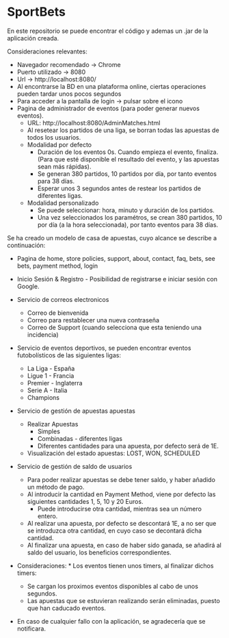 # SportBets
En este repositorio se puede encontrar el código y ademas un .jar de la aplicación creada. 

Consideraciones relevantes: 
* Navegador recomendado -> Chrome
* Puerto utilizado -> 8080
* Url -> http://localhost:8080/
* Al encontrarse la BD en una plataforma online, ciertas operaciones pueden tardar unos pocos segundos
* Para acceder a la pantalla de login -> pulsar sobre el icono
* Pagina de administrador de eventos (para poder generar nuevos eventos).
  + URL: http://localhost:8080/AdminMatches.html
  + Al resetear los partidos de una liga, se borran todas las apuestas de todos los usuarios.
  + Modalidad por defecto
    * Duración de los eventos 0s. Cuando empieza el evento, finaliza. (Para que esté disponible el resultado del evento, y las apuestas sean más rápidas).
    * Se generan 380 partidos, 10 partidos por día, por tanto eventos para 38 días.
    * Esperar unos 3 segundos antes de restear los partidos de diferentes ligas. 
  + Modalidad personalizado
    * Se puede seleccionar: hora, minuto y duración de los partidos.
    * Una vez seleccionados los paramétros, se crean 380 partidos, 10 por día (a la hora seleccionada), por tanto eventos para 38 días.

Se ha creado un modelo de casa de apuestas, cuyo alcance se describe a continuación:

  - Pagina de home, store policies, support, about, contact, faq, bets, see bets, payment method, login
  
  - Inicio Sesión & Registro - Posibilidad de registrarse e iniciar sesión con Google.
  
  - Servicio de correos electronicos
    + Correo de bienvenida
    + Correo para restablecer una nueva contraseña
    + Correo de Support (cuando selecciona que esta teniendo una incidencia)
  
  - Servicio de eventos deportivos, se pueden encontrar eventos futobolísticos de las siguientes ligas:
    + La Liga - España
    + Ligue 1 - Francia
    + Premier - Inglaterra 
    + Serie A - Italia
    + Champions
    
  - Servicio de gestión de apuestas apuestas
    + Realizar Apuestas
        * Simples
        * Combinadas - diferentes ligas
        * Diferentes cantidades para una apuesta, por defecto será de 1E.
    + Visualización del estado apuestas: LOST, WON, SCHEDULED
   
  - Servicio de gestión de saldo de usuarios
    + Para poder realizar apuestas se debe tener saldo, y haber añadido un método de pago.
    + Al introducir la cantidad en Payment Method, viene por defecto las siguientes cantidades 1, 5, 10 y 20 Euros.
      * Puede introducirse otra cantidad, mientras sea un número entero.
    + Al realizar una apuesta, por defecto se descontará 1E, a no ser que se introduzca otra cantidad, en cuyo caso se decontará dicha cantidad.
    + Al finalizar una apuesta, en caso de haber sido ganada, se añadirá al saldo del usuario, los beneficios correspondientes.
   
   - Consideraciones: 
  	* Los eventos tienen unos timers, al finalizar dichos timers: 
	    + Se cargan los proximos eventos disponibles al cabo de unos segundos.
	    + Las apuestas que se estuvieran realizando serán eliminadas, puesto que han caducado eventos.

   - En caso de cualquier fallo con la aplicación, se agradecería que se notificara.
   
   
